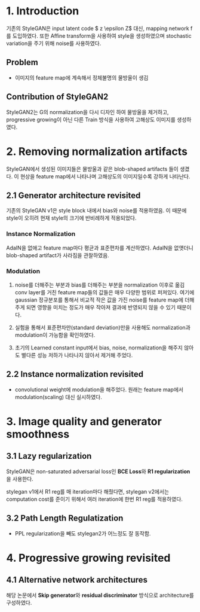# 1. Introduction
기존의 StyleGAN은 input latent code $ z \epsilon Z$ 대신, mapping network f를 도입하였다. 또한 Affine transform을 사용하여 style을 생성하였으며 stochastic variation을 주기 위해 noise를 사용하였다.

## Problem
- 이미지의 feature map에 계속해서 정체불명의 물방울이 생김

## Contribution of StyleGAN2
StyleGAN2는 G의 normalization을 다시 디자인 하여 물방울을 제거하고, progressive growing이 아닌 다른 Train 방식을 사용하여 고해상도 이미지를 생성하였다.

# 2. Removing normalization artifacts
StyleGAN에서 생성된 이미지들은 물방울과 같은 blob-shaped artifacts 들이 생겼다.
이 현상을 feature map에서 나타나며 고해상도의 이미지일수록 강하게 나타난다.

## 2.1 Generator architecture revisited
기존의 StyleGAN v1은 style block 내에서 bias와 noise를 적용하였음. 이 때문에 style이 오히려 현재 style의 크기에 반비례하게 적용되었다.

### Instance Normalization
AdaIN을 없애고 feature map마다 평균과 표준편차를 계산하였다.
AdaIN을 없앳더니 blob-shaped artifact가 사라짐을 관찰하였음.

### Modulation

1. noise를 더해주는 부분과 bias를 더해주는 부분을 normalization 이후로 옮김
conv layer를 거친 feature map들의 값들은 매우 다양한 범위로 퍼져있다. 여기에 gaussian 정규분포를 통해서 비교적 작은 값을 가진 noise를 feature map에 더해주게 되면 영향을 미치는 정도가 매우 작아져 결과에 반영되지 않을 수 있기 때문이다.

2. 실험을 통해서 표준편차만(standard deviation)만을 사용해도 normalization과 modulation이 가능함을 확인하였다.

3. 초기의 Learned constant input에서 bias, noise, normalization을 해주지 않아도 별다른 성능 저하가 나타나지 않아서 제거해 주었다.

## 2.2 Instance normalization revisited
- convolutional weight에 modulation을 해주었다.
원래는 feature map에서 modulation(scaling) 대신 실시하였다.

# 3. Image quality and generator smoothness
## 3.1 Lazy regularization
StyleGAN은 non-saturated adversarial loss인 **BCE Loss**와 **R1 regularization**을 사용한다.

stylegan v1에서 R1 reg를 매 iteration마다 해줬다면, stylegan v2에서는 computation cost를 준이기 위해서 여러 iteration에 한번 R1 reg를 적용하였다.

## 3.2 Path Length Regulatization
- PPL regularization을 빼도 stylegan2가 어느정도 잘 동작함.

# 4. Progressive growing revisited
## 4.1 Alternative network architectures
해당 논문에서 **Skip generator**와 **residual discriminator** 방식으로 architecture를 구성하였다.

